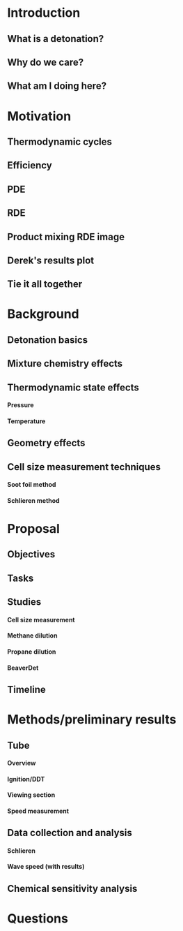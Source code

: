 # Introduction

## What is a detonation?

## Why do we care?

## What am I doing here?

# Motivation

## Thermodynamic cycles

## Efficiency

## PDE

## RDE

## Product mixing RDE image

## Derek's results plot

## Tie it all together

# Background

## Detonation basics

## Mixture chemistry effects

## Thermodynamic state effects

#### Pressure

#### Temperature

## Geometry effects

## Cell size measurement techniques

#### Soot foil method

#### Schlieren method

# Proposal

## Objectives

## Tasks

## Studies

#### Cell size measurement

#### Methane dilution

#### Propane dilution

#### BeaverDet

## Timeline

# Methods/preliminary results

## Tube

#### Overview

#### Ignition/DDT

#### Viewing section

#### Speed measurement

## Data collection and analysis

#### Schlieren

#### Wave speed (with results)

## Chemical sensitivity analysis

# Questions












